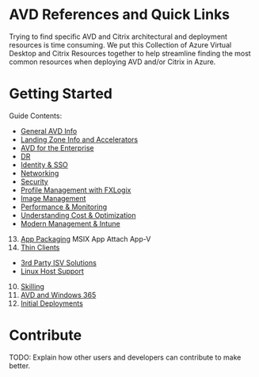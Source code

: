 # AVD References and Quick Links
Trying to find specific AVD and Citrix architectural and deployment resources is time consuming. We put this Collection of Azure Virtual Desktop and Citrix Resources together to help streamline finding the most common resources when deploying AVD and/or Citrix in Azure.

# Getting Started
Guide Contents:
- [General AVD Info](https://github.com/chrismihm-ms/AVDQuickLinks/blob/main/General%20AVD%20Info.md)
- [Landing Zone Info and Accelerators](https://github.com/chrismihm-ms/AVDQuickLinks/blob/main/Landing%20Zone%20Info%20and%20Accelerators.md)
- [AVD for the Enterprise](https://github.com/chrismihm-ms/AVDQuickLinks/blob/main/AVD%20for%20the%20Enterprise.md)
- [DR](https://github.com/chrismihm-ms/AVDQuickLinks/blob/main/DR.md)
- [Identity & SSO](https://github.com/chrismihm-ms/AVDQuickLinks/blob/main/Identity%20and%20SSO.md)
- [Networking](https://github.com/chrismihm-ms/AVDQuickLinks/blob/main/Networking.md)
- [Security](https://github.com/chrismihm-ms/AVDQuickLinks/blob/main/Security.md)
- [Profile Management with FXLogix](https://github.com/chrismihm-ms/AVDQuickLinks/blob/main/Profile%20Management.md)
- [Image Management](https://github.com/chrismihm-ms/AVDQuickLinks/blob/main/Image%20Management.md)
- [Performance & Monitoring](https://github.com/chrismihm-ms/AVDQuickLinks/blob/main/Performance%20and%20Monitoring.md)
- [Understanding Cost & Optimization](https://github.com/chrismihm-ms/AVDQuickLinks/blob/main/Cost%20Optimization.md)
- [Modern Management & Intune](https://github.com/chrismihm-ms/AVDQuickLinks/blob/main/Modern%20Management%20and%20Intune.md)
13. [App Packaging](https://github.com/chrismihm-ms/AVDQuickLinks/blob/main/App%20Packaging.md)
   MSIX App Attach
   App-V
14. [Thin Clients]()

- [3rd Party ISV Solutions](https://github.com/chrismihm-ms/AVDQuickLinks/blob/main/3rd%20Party%20ISV%20Solutions.md)
- [Linux Host Support](https://github.com/chrismihm-ms/AVDQuickLinks/blob/main/Linux%20Support.md)




10. [Skilling](https://github.com/chrismihm-ms/AVDQuickLinks/blob/main/Skilling.md)
1.	[AVD and Windows 365](https://github.com/chrismihm-ms/AVDQuickLinks/blob/main/AVD%20and%20W365.md)
2.	[Initial Deployments](https://github.com/chrismihm-ms/AVDQuickLinks/blob/main/Initial%20Deployments.md)


# Contribute
TODO: Explain how other users and developers can contribute to make better. 